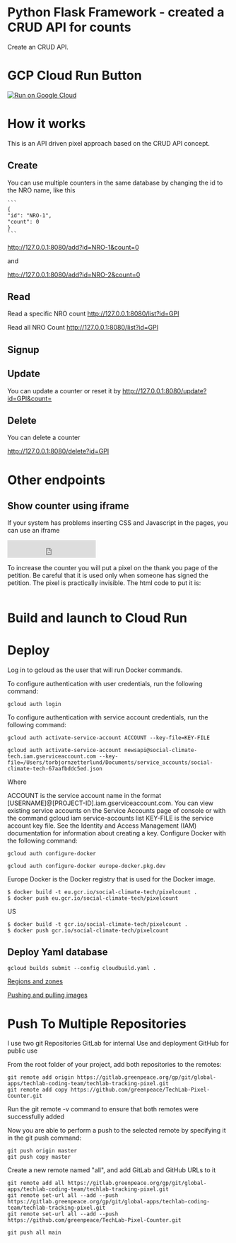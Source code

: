 # Python Flask Framework - created a CRUD API for counts
Create an CRUD API.

# GCP Cloud Run Button

[![Run on Google Cloud](https://storage.googleapis.com/cloudrun/button.svg)](https://console.cloud.google.com/cloudshell/editor?shellonly=true&cloudshell_image=gcr.io/cloudrun/button&cloudshell_git_repo=https://github.com/greenpeace/TechLab-Pixel-Counter.git)


# How it works

This is an API driven pixel approach based on the CRUD API concept.


## Create

You can use multiple counters in the same database by changing the id to the NRO name, like this
    
    ```
    {
    "id": "NRO-1",
    "count": 0
    }
    ```

http://127.0.0.1:8080/add?id=NRO-1&count=0

and

http://127.0.0.1:8080/add?id=NRO-2&count=0


## Read

Read a specific NRO count
http://127.0.0.1:8080/list?id=GPI

Read all NRO Count
http://127.0.0.1:8080/list?id=GPI


## Signup


## Update
You can update a counter or reset it by
http://127.0.0.1:8080/update?id=GPI&count=<a number>


## Delete
You can delete a counter 

http://127.0.0.1:8080/delete?id=GPI

# Other endpoints


## Show counter using iframe
If your system has problems inserting CSS and Javascript in the pages, you can use an iframe

<iframe src="https://127.0.0.1:8080/counter?id=GPI" width="200" height="40" frameborder=0 style="overflow:hidden;" scrolling="no" /></iframe>


To increase the counter you will put a pixel on the thank you page of the petition. Be careful that it is used only when someone has signed the petition. The pixel is practically invisible. The html code to put it is:

<img src="https://127.0.0.1:8080/count?id=GPI" alt="" />


# Build and launch to Cloud Run

# Deploy
Log in to gcloud as the user that will run Docker commands.

To configure authentication with user credentials, run the following command:

```
gcloud auth login
```

To configure authentication with service account credentials, run the following command:

```
gcloud auth activate-service-account ACCOUNT --key-file=KEY-FILE

gcloud auth activate-service-account newsapi@social-climate-tech.iam.gserviceaccount.com --key-file=/Users/torbjornzetterlund/Documents/service_accounts/social-climate-tech-67aafbddc5ed.json
```

Where

ACCOUNT is the service account name in the format [USERNAME]@[PROJECT-ID].iam.gserviceaccount.com. You can view existing service accounts on the Service Accounts page of console or with the command gcloud iam service-accounts list
KEY-FILE is the service account key file. See the Identity and Access Management (IAM) documentation for information about creating a key.
Configure Docker with the following command:

```
gcloud auth configure-docker
```

```
gcloud auth configure-docker europe-docker.pkg.dev
```

Europe Docker is the Docker registry that is used for the Docker image.
```
$ docker build -t eu.gcr.io/social-climate-tech/pixelcount .
$ docker push eu.gcr.io/social-climate-tech/pixelcount
```

US
```
$ docker build -t gcr.io/social-climate-tech/pixelcount .
$ docker push gcr.io/social-climate-tech/pixelcount
```

## Deploy Yaml database
```
gcloud builds submit --config cloudbuild.yaml .
```

<a href="https://cloud.google.com/compute/docs/regions-zones/#available">Regions and zones</a>

<a href="https://cloud.google.com/container-registry/docs/pushing-and-pulling">Pushing and pulling images</a>


# Push To Multiple Repositories

I use two git Repositories
GitLab for internal Use and deployment
GitHub for public use

From the root folder of your project, add both repositories to the remotes:

```
git remote add origin https://gitlab.greenpeace.org/gp/git/global-apps/techlab-coding-team/techlab-tracking-pixel.git
git remote add copy https://github.com/greenpeace/TechLab-Pixel-Counter.git
```

Run the git remote -v command to ensure that both remotes were successfully added

Now you are able to perform a push to the selected remote by specifying it in the git push command:

```
git push origin master
git push copy master
```

Create a new remote named "all", and add GitLab and GitHub URLs to it

```
git remote add all https://gitlab.greenpeace.org/gp/git/global-apps/techlab-coding-team/techlab-tracking-pixel.git
git remote set-url all --add --push https://gitlab.greenpeace.org/gp/git/global-apps/techlab-coding-team/techlab-tracking-pixel.git
git remote set-url all --add --push https://github.com/greenpeace/TechLab-Pixel-Counter.git
```

```
git push all main
```
